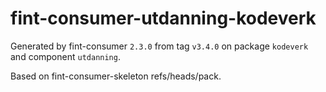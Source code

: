# fint-consumer-utdanning-kodeverk

Generated by fint-consumer `2.3.0` from tag `v3.4.0` on package `kodeverk` and component `utdanning`.

Based on fint-consumer-skeleton refs/heads/pack.
